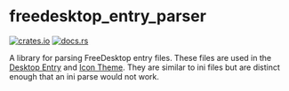 # freedesktop_entry_parser

[![crates.io](https://img.shields.io/crates/v/freedesktop_entry_parser.svg)](https://crates.io/crates/freedesktop_entry_parser)
[![docs.rs](https://docs.rs/freedesktop_entry_parser/badge.svg)](https://docs.rs/freedesktop_entry_parser)

A library for parsing FreeDesktop entry files.
These files are used in the [Desktop Entry](desktop_spec) and
[Icon Theme](icon_spec). They are similar to ini files but are
distinct enough that an ini parse would not work.

[desktop_spec]: https://specifications.freedesktop.org/desktop-entry-spec/desktop-entry-spec-latest.html
[icon_spec]: https://specifications.freedesktop.org/icon-theme-spec/icon-theme-spec-latest.html
